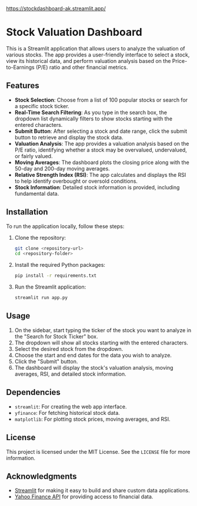 https://stockdashboard-ak.streamlit.app/

# Stock Valuation Dashboard

This is a Streamlit application that allows users to analyze the valuation of various stocks. The app provides a user-friendly interface to select a stock, view its historical data, and perform valuation analysis based on the Price-to-Earnings (P/E) ratio and other financial metrics.

## Features

- **Stock Selection**: Choose from a list of 100 popular stocks or search for a specific stock ticker.
- **Real-Time Search Filtering**: As you type in the search box, the dropdown list dynamically filters to show stocks starting with the entered characters.
- **Submit Button**: After selecting a stock and date range, click the submit button to retrieve and display the stock data.
- **Valuation Analysis**: The app provides a valuation analysis based on the P/E ratio, identifying whether a stock may be overvalued, undervalued, or fairly valued.
- **Moving Averages**: The dashboard plots the closing price along with the 50-day and 200-day moving averages.
- **Relative Strength Index (RSI)**: The app calculates and displays the RSI to help identify overbought or oversold conditions.
- **Stock Information**: Detailed stock information is provided, including fundamental data.

## Installation

To run the application locally, follow these steps:

1. Clone the repository:
    ```bash
    git clone <repository-url>
    cd <repository-folder>
    ```

2. Install the required Python packages:
    ```bash
    pip install -r requirements.txt
    ```

3. Run the Streamlit application:
    ```bash
    streamlit run app.py
    ```

## Usage

1. On the sidebar, start typing the ticker of the stock you want to analyze in the "Search for Stock Ticker" box.
2. The dropdown will show all stocks starting with the entered characters.
3. Select the desired stock from the dropdown.
4. Choose the start and end dates for the data you wish to analyze.
5. Click the "Submit" button.
6. The dashboard will display the stock's valuation analysis, moving averages, RSI, and detailed stock information.

## Dependencies

- `streamlit`: For creating the web app interface.
- `yfinance`: For fetching historical stock data.
- `matplotlib`: For plotting stock prices, moving averages, and RSI.

## License

This project is licensed under the MIT License. See the `LICENSE` file for more information.

## Acknowledgments

- [Streamlit](https://streamlit.io/) for making it easy to build and share custom data applications.
- [Yahoo Finance API](https://www.yahoofinanceapi.com/) for providing access to financial data.
